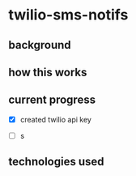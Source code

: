 # twilio-sms-notifs

## background

## how this works

## current progress
- [x] created twilio api key
- [ ] s


## technologies used
